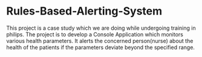 # Rules-Based-Alerting-System
This project is a case study which we are doing while undergoing training in philips. The project is to develop a Console Application which monitors various health parameters. It alerts the concerned person(nurse) about the health of the patients if the  parameters deviate beyond the specified range.
